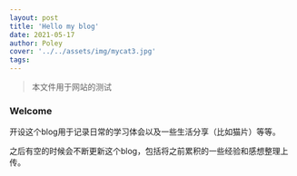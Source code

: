 ```yaml
---
layout: post
title: 'Hello my blog'
date: 2021-05-17
author: Poley
cover: '../../assets/img/mycat3.jpg'
tags: 
---
```


> 本文件用于网站的测试

### Welcome

开设这个blog用于记录日常的学习体会以及一些生活分享（比如猫片）等等。

之后有空的时候会不断更新这个blog，包括将之前累积的一些经验和感想整理上传。

